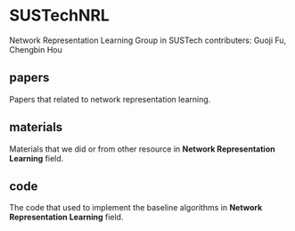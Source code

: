 # SUSTechNRL
Network Representation Learning Group in SUSTech
contributers: Guoji Fu, Chengbin Hou
## papers
Papers that related to network representation learning.
## materials
Materials that we did or from other resource in **Network Representation Learning** field. 
## code
The code that used to implement the baseline algorithms in **Network Representation Learning** field.
